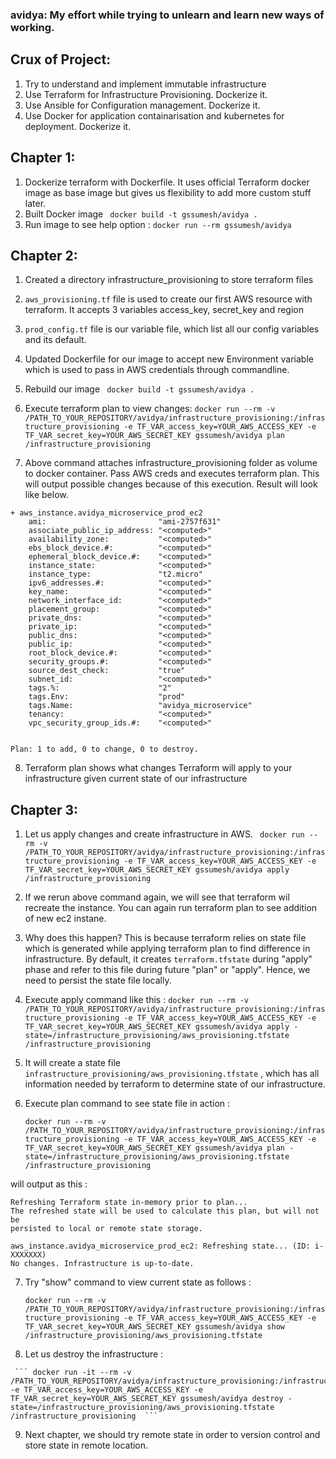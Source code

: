 ### avidya: My effort while trying to unlearn and learn new ways of working. 
 
## Crux of Project:
   1. Try to understand and implement immutable infrastructure
   2. Use Terraform for Infrastructure Provisioning. Dockerize it.
   3. Use Ansible for Configuration management. Dockerize it.
   4. Use Docker for application containarisation and kubernetes for deployment. Dockerize it.

## Chapter 1:
   1. Dockerize terraform with Dockerfile. It uses official Terraform docker image as base image but gives us flexibility to add more custom stuff later.
   2. Built Docker image ``` docker build -t gssumesh/avidya .```
   3. Run image to see help option : ``` docker run --rm gssumesh/avidya ```

## Chapter 2:
   1. Created a directory infrastructure_provisioning to store terraform files
   2. `aws_provisioning.tf` file is used to create our first AWS resource with terraform. It accepts 3 variables access_key, secret_key and region
   3. `prod_config.tf` file is our variable file, which list all our config variables and its default.
   4. Updated Dockerfile for our image to accept new Environment variable which is used to pass in AWS credentials through commandline.
   5. Rebuild our image ``` docker build -t gssumesh/avidya .```
   6. Execute terraform plan to view changes:
      ``` docker run --rm -v /PATH_TO_YOUR_REPOSITORY/avidya/infrastructure_provisioning:/infrastructure_provisioning -e TF_VAR_access_key=YOUR_AWS_ACCESS_KEY -e TF_VAR_secret_key=YOUR_AWS_SECRET_KEY gssumesh/avidya plan /infrastructure_provisioning ```

   7. Above command attaches infrastructure_provisioning folder as volume to docker container. Pass AWS creds and executes terraform plan. This will output possible changes because of this execution. Result will look like below.

```
+ aws_instance.avidya_microservice_prod_ec2
    ami:                         "ami-2757f631"
    associate_public_ip_address: "<computed>"
    availability_zone:           "<computed>"
    ebs_block_device.#:          "<computed>"
    ephemeral_block_device.#:    "<computed>"
    instance_state:              "<computed>"
    instance_type:               "t2.micro"
    ipv6_addresses.#:            "<computed>"
    key_name:                    "<computed>"
    network_interface_id:        "<computed>"
    placement_group:             "<computed>"
    private_dns:                 "<computed>"
    private_ip:                  "<computed>"
    public_dns:                  "<computed>"
    public_ip:                   "<computed>"
    root_block_device.#:         "<computed>"
    security_groups.#:           "<computed>"
    source_dest_check:           "true"
    subnet_id:                   "<computed>"
    tags.%:                      "2"
    tags.Env:                    "prod"
    tags.Name:                   "avidya_microservice"
    tenancy:                     "<computed>"
    vpc_security_group_ids.#:    "<computed>"


Plan: 1 to add, 0 to change, 0 to destroy.

```
  8. Terraform plan shows what changes Terraform will apply to your infrastructure given current state of our infrastructure

## Chapter 3:
  1. Let us apply changes and create infrastructure in AWS.
     ```  docker run --rm -v /PATH_TO_YOUR_REPOSITORY/avidya/infrastructure_provisioning:/infrastructure_provisioning -e TF_VAR_access_key=YOUR_AWS_ACCESS_KEY -e TF_VAR_secret_key=YOUR_AWS_SECRET_KEY gssumesh/avidya apply /infrastructure_provisioning  ```
  2. If we rerun above command again, we will see that terraform wil recreate the instance. You can again run terraform plan to see addition of new ec2 instane.
  3. Why does this happen? This is because terraform relies on state file which is generated while applying terraform plan to find difference in infrastructure. By default, it creates `terraform.tfstate` during "apply" phase and refer to this file during future "plan" or "apply". Hence, we need to persist the state file locally.
  4. Execute  apply command like this :
     ``` docker run --rm -v /PATH_TO_YOUR_REPOSITORY/avidya/infrastructure_provisioning:/infrastructure_provisioning -e TF_VAR_access_key=YOUR_AWS_ACCESS_KEY -e TF_VAR_secret_key=YOUR_AWS_SECRET_KEY gssumesh/avidya apply -state=/infrastructure_provisioning/aws_provisioning.tfstate /infrastructure_provisioning ```
  5. It will create a state file `infrastructure_provisioning/aws_provisioning.tfstate` , which has all information needed by terraform to determine state of our infrastructure.
  6. Execute plan command to see state file in action :
    
      ``` docker run --rm -v /PATH_TO_YOUR_REPOSITORY/avidya/infrastructure_provisioning:/infrastructure_provisioning -e TF_VAR_access_key=YOUR_AWS_ACCESS_KEY -e TF_VAR_secret_key=YOUR_AWS_SECRET_KEY gssumesh/avidya plan -state=/infrastructure_provisioning/aws_provisioning.tfstate /infrastructure_provisioning  ```

 will output as this :

 ```
 Refreshing Terraform state in-memory prior to plan...
The refreshed state will be used to calculate this plan, but will not be
persisted to local or remote state storage.

aws_instance.avidya_microservice_prod_ec2: Refreshing state... (ID: i-XXXXXXX)
No changes. Infrastructure is up-to-date. 

```


  7.  Try "show" command to view current state as follows :

      ``` docker run --rm -v /PATH_TO_YOUR_REPOSITORY/avidya/infrastructure_provisioning:/infrastructure_provisioning -e TF_VAR_access_key=YOUR_AWS_ACCESS_KEY -e TF_VAR_secret_key=YOUR_AWS_SECRET_KEY gssumesh/avidya show /infrastructure_provisioning/aws_provisioning.tfstate  ```


  8.  Let us destroy the infrastructure :

     ``` docker run -it --rm -v /PATH_TO_YOUR_REPOSITORY/avidya/infrastructure_provisioning:/infrastructure_provisioning -e TF_VAR_access_key=YOUR_AWS_ACCESS_KEY -e TF_VAR_secret_key=YOUR_AWS_SECRET_KEY gssumesh/avidya destroy -state=/infrastructure_provisioning/aws_provisioning.tfstate /infrastructure_provisioning  ```

  9. Next chapter, we should try remote state in order to version control and store state in remote location.

